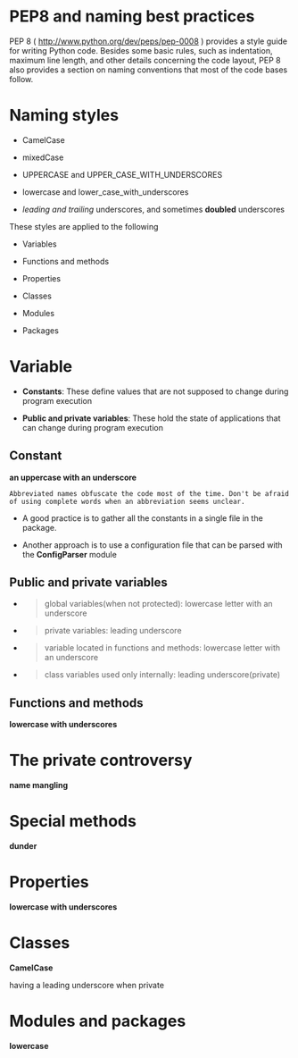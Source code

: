 # PEP8 and naming best practices

PEP 8 ( http://www.python.org/dev/peps/pep-0008 ) provides a style guide for writing
Python code. Besides some basic rules, such as indentation, maximum line length, and
other details concerning the code layout, PEP 8 also provides a section on naming
conventions that most of the code bases follow. 

# Naming styles
  
  * CamelCase
  
  * mixedCase
  
  * UPPERCASE and  UPPER_CASE_WITH_UNDERSCORES
  
  * lowercase and  lower_case_with_underscores
  
  * _leading and  trailing_ underscores, and sometimes  __doubled__ underscores

These styles are applied to the following

  * Variables
  
  * Functions and methods
  
  * Properties
  
  * Classes
  
  * Modules
  
  * Packages
  
# Variable

* **Constants**: These define values that are not supposed to change during program execution

* **Public and private variables**: These hold the state of applications that can change during program execution

## Constant

**an uppercase with an underscore**

`Abbreviated names obfuscate the code most of the time. Don't be afraid of
using complete words when an abbreviation seems unclear.`

* A good practice is to gather all the constants in a single file in the package.

* Another approach is to use a configuration file that can be parsed with the  **ConfigParser** module

## Public and private variables

* > global variables(when not protected): lowercase letter with an underscore

* > private variables: leading underscore

* > variable located in functions and methods: lowercase letter with an underscore

* > class variables used only internally: leading underscore(private)

## Functions and methods

**lowercase with underscores**

# The private controversy

**name mangling**

# Special methods

**dunder**

# Properties

**lowercase with underscores**

# Classes

**CamelCase**

having a leading underscore when private

# Modules and packages

**lowercase**






